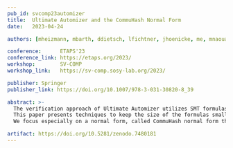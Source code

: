 ```yaml
---
pub_id: svcomp23automizer
title:  Ultimate Automizer and the CommuHash Normal Form
date:   2023-04-24

authors: [mheizmann, mbarth, ddietsch, lfichtner, jhoenicke, me, mnaouar, tschindler, fschuessele, apodelski]

conference:      ETAPS'23
conference_link: https://etaps.org/2023/
workshop:        SV-COMP
workshop_link:   https://sv-comp.sosy-lab.org/2023/

publisher: Springer
publisher_link: https://doi.org/10.1007/978-3-031-30820-8_39

abstract: >-
  The verification approach of Ultimate Automizer utilizes SMT formulas.
  This paper presents techniques to keep the size of the formulas small.
  We focus especially on a normal form, called CommuHash normal form that was easy to implement and had a significant impact on the runtime of our tool.

artifact: https://doi.org/10.5281/zenodo.7480181
---
```


